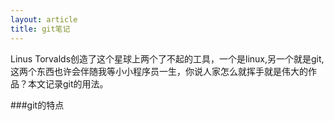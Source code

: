 ```yaml
---
layout: article
title: git笔记
---
```


Linus Torvalds创造了这个星球上两个了不起的工具，一个是linux,另一个就是git,这两个东西也许会伴随我等小小程序员一生，你说人家怎么就挥手就是伟大的作品？本文记录git的用法。

###git的特点
